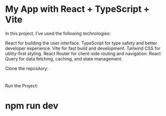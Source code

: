 # My App with React + TypeScript + Vite

In this project, I've used the following technologies:

React for building the user interface.
TypeScript for type safety and better developer experience.
Vite for fast build and development.
Tailwind CSS for utility-first styling.
React Router for client-side routing and navigation.
React Query for data fetching, caching, and state management.

Clone the repository:

#

Run the Project:

# npm run dev
